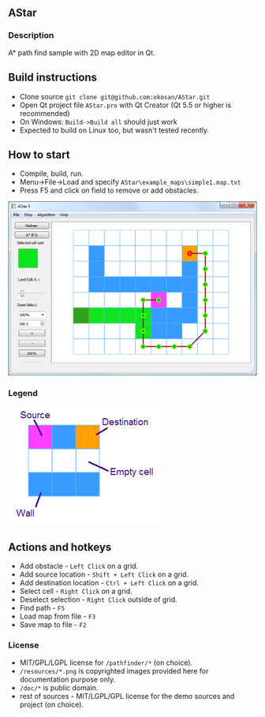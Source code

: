 ## AStar

### Description
A* path find sample with 2D map editor in Qt.

## Build instructions
* Clone source ```git clone git@github.com:okosan/AStar.git```
* Open Qt project file ```AStar.pro``` with Qt Creator (Qt 5.5 or higher is recommended)
* On Windows: ```Build->Build all``` should just work 
* Expected to build on Linux too, but wasn't tested recently.

## How to start
* Compile, build, run.
* Menu->File->Load and specify ```AStar\example_maps\simple1.map.txt```
* Press F5 and click on field to remove or add obstacles.

![alt text](doc/screen_example.png)

### Legend

![alt text](resources/howtoCell.PNG)

## Actions and hotkeys
* Add obstacle - ```Left Click``` on a grid.
* Add source location - ```Shift + Left Click``` on a grid.
* Add destination location - ```Ctrl + Left Click``` on a grid.
* Select cell - ```Right Click``` on a grid.
* Deselect selection - ```Right Click``` outside of grid.
* Find path - ```F5```
* Load map from file - ```F3```
* Save map to file - ```F2```

### License
* MIT/GPL/LGPL license for `/pathfinder/*` (on choice).
* `/resources/*.png` is copyrighted images provided here for documentation purpose only.
* `/doc/*` is public domain.
* rest of sources - MIT/LGPL/GPL license for the demo sources and project (on choice).

